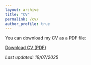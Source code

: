 ```yaml
---
layout: archive
title: "CV"
permalink: /cv/
author_profile: true
---
```


You can download my CV as a PDF file:

[Download CV (PDF)](/files/Academic_CV.pdf)

*Last updated: 19/07/2025*
